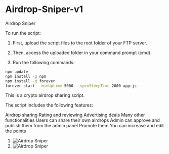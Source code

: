 # Airdrop-Sniper-v1
Airdrop Sniper


To run the script:

1. First, upload the script files to the root folder of your FTP server.

2. Then, access the uploaded folder in your command prompt (cmd).

3. Run the following commands:

   
```bash
npm update
npm install -g npm
npm install -g forever
forever start --minUptime 5000 --spinSleepTime 2000 app.js
```

This is a crypto airdrop sharing script.

The script includes the following features:

Airdrop sharing
Rating and reviewing
Advertising deals
Many other functionalities
Users can share their own airdrops
Admin can approve and publish them from the admin panel
Promote them
You can increase and edit the points

1. ![Airdrop Sniper](https://i.ibb.co/RHj70fw/2233581441.png)
2. ![Airdrop Sniper](https://i.ibb.co/pfQWfzk/3372142880.png)
